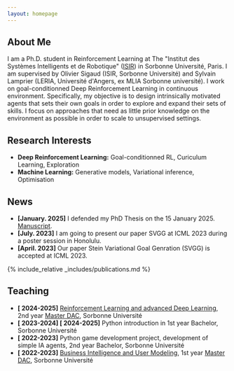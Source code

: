 ```yaml
---
layout: homepage
---
```


## About Me

I am a Ph.D. student in Reinforcement Learning at The "Institut des Systèmes Intelligents et de Robotique" ([ISIR](https://www.isir.upmc.fr/)) in Sorbonne Université, Paris. 
I am supervised by Olivier Sigaud (ISIR, Sorbonne Université) and Sylvain Lamprier (LERIA, Université d'Angers, ex MLIA Sorbonne université). 
I work on goal-conditionned Deep Reinforcement Learning in continuous environment. 
Specifically, my objective is to design intrinsically motivated agents that sets their own goals in order to explore and expand their sets of skills. 
I focus on approaches that need as little prior knowledge on the environment as possible in order to scale to unsupervised settings. 

## Research Interests

- **Deep Reinforcement Learning:** Goal-conditionned RL, Curiculum Learning, Exploration
- **Machine Learning:** Generative models, Variational inference, Optimisation

## News

- **[January. 2025]** I defended my PhD Thesis on the 15 January 2025. [Manuscript](https://theses.fr/2025SORUS005).
- **[July. 2023]** I am going to present our paper SVGG at ICML 2023 during a poster session in Honolulu.
- **[April. 2023]** Our paper Stein Variational Goal Genration (SVGG) is accepted at ICML 2023.

{% include_relative _includes/publications.md %}


## Teaching
- **[ 2024-2025]** [Reinforcement Learning and advanced Deep Learning](https://dac.lip6.fr/master/rladl/), 2nd year [Master DAC](https://dac.lip6.fr/master/), Sorbonne Université
- **[ 2023-2024] [ 2024-2025]** Python introduction in 1st year Bachelor, Sorbonne Université
- **[ 2022-2023]** Python game development project, development of simple IA agents, 2nd year Bachelor, Sorbonne Université
- **[ 2022-2023]** [Business Intelligence and User Modeling](https://dac.lip6.fr/master/enseignement/bium/), 1st year [Master DAC](https://dac.lip6.fr/master/), Sorbonne Université

